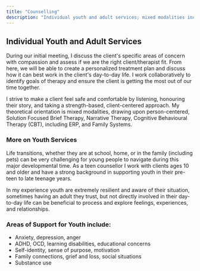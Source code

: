 ```yaml
---
title: "Counselling"
description: "Individual youth and adult services; mixed modalities including SFBT, Narrative, CBT/ERP, Family Systems."
---
```

## Individual Youth and Adult Services

During our initial meeting, I discuss the client's specific areas of concern with compassion and assess if we are the right client/therapist fit. From here, we will be able to create a personalized treatment plan and discuss how it can best work in the client's day-to-day life. I work collaboratively to identify goals of therapy and ensure the client is getting the most out of our time together.

I strive to make a client feel safe and comfortable by listening, honouring their story, and taking a strength-based, client-centered approach. My theoretical orientation is mixed modalities, drawing upon person-centered, Solution Focused Brief Therapy, Narrative Therapy, Cognitive Behavioural Therapy (CBT), including ERP, and Family Systems.

### More on Youth Services

Life transitions, whether they are at school, home, or in the family (including pets) can be very challenging for young people to navigate during this major developmental time. As a teen counsellor I work with clients ages 10 and older and have a strong background in supporting youth in their pre-teen to late teenage years.

In my experience youth are extremely resilient and aware of their situation, sometimes having an adult they trust, but not directly involved in their day-to-day life can be beneficial to process and explore feelings, experiences, and relationships.

### Areas of Support for Youth include:

- Anxiety, depression, anger
- ADHD, OCD, learning disabilities, educational concerns
- Self-identity, sense of purpose, motivation
- Family connections, grief and loss, social situations
- Substance use


